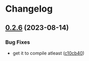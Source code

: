 # Changelog

## [0.2.6](https://github.com/Jmainguy/k8sCapcity/compare/v0.2.5...v0.2.6) (2023-08-14)


### Bug Fixes

* get it to compile atleast ([c10cb40](https://github.com/Jmainguy/k8sCapcity/commit/c10cb407024a6eca29500bd5d7c495cc7efdbf04))
